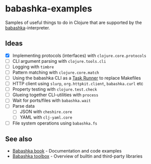 # babashka-examples

Samples of useful things to do in Clojure that are supported by the [babashka](https://github.com/babashka/babashka)-interpreter.

## Ideas

- [x] Implementing protocols (interfaces) with `clojure.core.protocols`
- [ ] CLI argument parsing with `clojure.tools.cli`
- [ ] Logging with `timbre`
- [ ] Pattern matching with `clojure.core.match`
- [ ] Using the babashka CLI as a [Task Runner](https://book.babashka.org/#tasks) to replace Makefiles
- [ ] HTTP client using `slurp`, `org.httpkit.client`, `babashka.curl` etc
- [ ] Property testing with `clojure.test.check`
- [ ] Glueing together CLI-utilities with `process`
- [ ] Wait for ports/files with `babashka.wait`
- [ ] Parse data
  - [ ] JSON with `cheshire.core`
  - [ ] YAML with `clj-yaml.core`
- [ ] File system operations using `babashka.fs`

## See also

- [Babashka book](https://book.babashka.org) - Documentation and code examples
- [Babashka toolbox](https://babashka.org/toolbox) - Overview of builtin and third-party libraries
